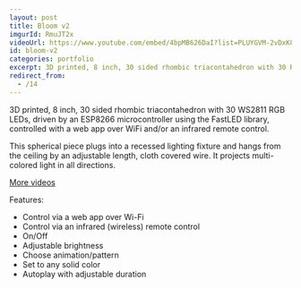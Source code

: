 ```yaml
---
layout: post
title: Bloom v2
imgurId: RmuJT2x
videoUrl: https://www.youtube.com/embed/4bpMB626DaI?list=PLUYGVM-2vDxK8WFg5BOkKtZHM2Xca_vib
id: bloom-v2
categories: portfolio
excerpt: 3D printed, 8 inch, 30 sided rhombic triacontahedron with 30 RGB LEDs. This spherical piece plugs into a recessed lighting fixture and hangs from the ceiling by an adjustable length, cloth covered wire.  It projects multi-colored light in all directions.
redirect_from:
  - /14
---
```


3D printed, 8 inch, 30 sided rhombic triacontahedron with 30 WS2811 RGB LEDs, driven by an ESP8266 microcontroller using the FastLED library, controlled with a web app over WiFi and/or an infrared remote control.

This spherical piece plugs into a recessed lighting fixture and hangs from the ceiling by an adjustable length, cloth covered wire.  It projects multi-colored light in all directions.

[More videos](https://www.youtube.com/watch?v=4bpMB626DaI&list=PLUYGVM-2vDxK8WFg5BOkKtZHM2Xca_vib)

Features:

* Control via a web app over Wi-Fi
* Control via an infrared (wireless) remote control
* On/Off
* Adjustable brightness
* Choose animation/pattern
* Set to any solid color
* Autoplay with adjustable duration
